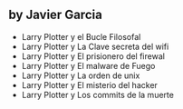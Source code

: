 ## by Javier Garcia

* Larry Plotter y el Bucle Filosofal
* Larry Plotter y La Clave secreta del wifi
* Larry Plotter y El prisionero del firewal
* Larry Plotter y El malware de Fuego
* Larry Plotter y La orden de unix
* Larry Plotter y El misterio del hacker
* Larry Plotter y Los commits de la muerte

